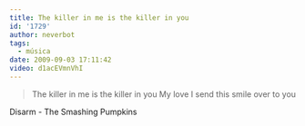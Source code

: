 ```yaml
---
title: The killer in me is the killer in you
id: '1729'
author: neverbot
tags:
  - música
date: 2009-09-03 17:11:42
video: d1acEVmnVhI
---
```


> The killer in me is the killer in you 
  My love I send this smile over to you

Disarm - The Smashing Pumpkins